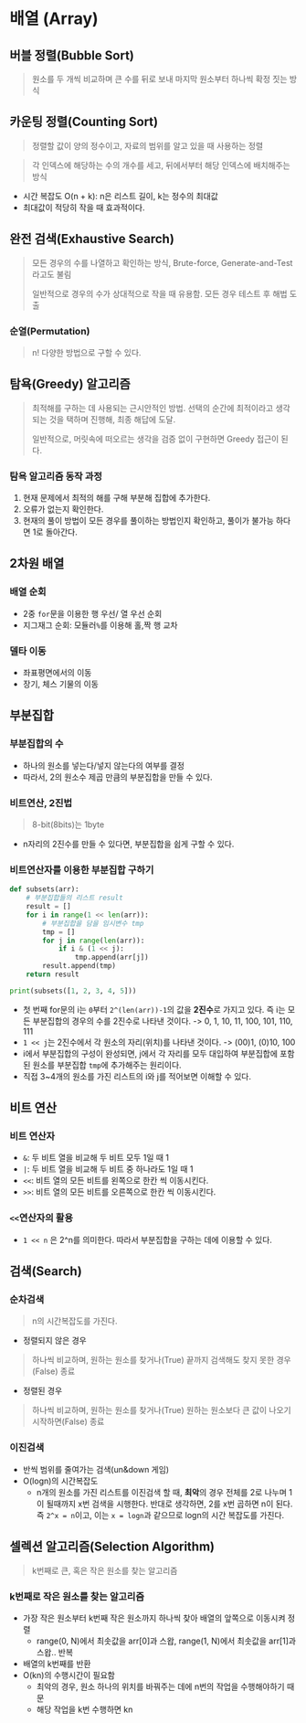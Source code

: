 # 배열 (Array)



## 버블 정렬(Bubble Sort)

> 원소를 두 개씩 비교하며 큰 수를 뒤로 보내 마지막 원소부터 하나씩 확정 짓는 방식





## 카운팅 정렬(Counting Sort)

> 정렬할 값이 양의 정수이고, 자료의 범위를 알고 있을 때 사용하는 정렬

> 각 인덱스에 해당하는 수의 개수를 세고, 뒤에서부터 해당 인덱스에 배치해주는 방식

- 시간 복잡도 O(n + k): n은 리스트 길이, k는 정수의 최대값
- 최대값이 적당히 작을 때 효과적이다.





## 완전 검색(Exhaustive Search)

> 모든 경우의 수를 나열하고 확인하는 방식, Brute-force, Generate-and-Test라고도 불림
>
> 일반적으로 경우의 수가 상대적으로 작을 때 유용함. 모든 경우 테스트 후 해법 도출

### 순열(Permutation)

> n! 다양한 방법으로 구할 수 있다.





## 탐욕(Greedy) 알고리즘

> 최적해를 구하는 데 사용되는 근시안적인 방법. 선택의 순간에 최적이라고 생각 되는 것을 택하며 진행해, 최종 해답에 도달.
>
> 일반적으로, 머릿속에 떠오르는 생각을 검증 없이 구현하면 Greedy 접근이 된다.

### 탐욕 알고리즘 동작 과정

1. 현재 문제에서 최적의 해를 구해 부분해 집합에 추가한다.
2. 오류가 없는지 확인한다.
3. 현재의 풀이 방법이 모든 경우를 풀이하는 방법인지 확인하고, 풀이가 불가능 하다면 1로 돌아간다.



## 2차원 배열

### 배열 순회

- 2중 `for`문을 이용한 행 우선/ 열 우선 순회
- 지그재그 순회: 모듈러`%`를 이용해 홀,짝 행 교차

### 델타 이동

- 좌표평면에서의 이동
- 장기, 체스 기물의 이동



## 부분집합

### 부분집합의 수

- 하나의 원소를 넣는다/넣지 않는다의 여부를 결정
- 따라서, 2의 원소수 제곱 만큼의 부분집합을 만들 수 있다.

### 비트연산, 2진법

> 8-bit(8bits)는 1byte

- n자리의 2진수를 만들 수 있다면, 부분집합을 쉽게 구할 수 있다.

### 비트연산자를 이용한 부분집합 구하기

```python
def subsets(arr):
    # 부분집합들의 리스트 result
    result = []
    for i in range(1 << len(arr)):
        # 부분집합을 담을 임시변수 tmp
        tmp = []
        for j in range(len(arr)):
            if i & (1 << j):
                tmp.append(arr[j])
        result.append(tmp)
    return result

print(subsets([1, 2, 3, 4, 5]))
```

- 첫 번째 for문의 i는 `0`부터 `2^(len(arr))-1`의 값을 **2진수**로 가지고 있다. 즉 i는 모든 부분집합의 경우의 수를 2진수로 나타낸 것이다. -> 0, 1, 10, 11, 100, 101, 110, 111
- `1 << j`는 2진수에서 각 원소의 자리(위치)를 나타낸 것이다. -> (00)1, (0)10, 100
- i에서 부분집합의 구성이 완성되면, j에서 각 자리를 모두 대입하여 부분집합에 포함된 원소를 부분집합 `tmp`에 추가해주는 원리이다.
- 직접 3~4개의 원소를 가진 리스트의 i와 j를 적어보면 이해할 수 있다.



## 비트 연산

### 비트 연산자

- `&`: 두 비트 열을 비교해 두 비트 모두 1일 때 1
- `|`: 두 비트 열을 비교해 두 비트 중 하나라도 1일 때 1
- `<<`: 비트 열의 모든 비트를 왼쪽으로 한칸 씩 이동시킨다.
- `>>`: 비트 열의 모든 비트를 오른쪽으로 한칸 씩 이동시킨다.

### `<<`연산자의 활용

- `1 << n` 은 2^n를 의미한다. 따라서 부분집합을 구하는 데에 이용할 수 있다.



## 검색(Search)

### 순차검색

> n의 시간복잡도를 가진다.

- 정렬되지 않은 경우

> 하나씩 비교하며, 원하는 원소를 찾거나(True) 끝까지 검색해도 찾지 못한 경우(False) 종료

- 정렬된 경우

> 하나씩 비교하며, 원하는 원소를 찾거나(True) 원하는 원소보다 큰 값이 나오기 시작하면(False) 종료

### 이진검색

- 반씩 범위를 줄여가는 검색(un&down 게임)
- O(logn)의 시간복잡도
  - n개의 원소를 가진 리스트를 이진검색 할 때, **최악**의 경우 전체를 2로 나누며 1이 될때까지 x번 검색을 시행한다. 반대로 생각하면, 2를 x번 곱하면 n이 된다. 즉 `2^x = n`이고, 이는 `x = logn`과 같으므로 logn의 시간 복잡도를 가진다.



## 셀렉션 알고리즘(Selection Algorithm)

> k번째로 큰, 혹은 작은 원소를 찾는 알고리즘

### k번째로 작은 원소를 찾는 알고리즘

- 가장 작은 원소부터 k번째 작은 원소까지 하나씩 찾아 배열의 앞쪽으로 이동시켜 정렬
  - range(0, N)에서 최솟값을 arr[0]과 스왑, range(1, N)에서 최솟값을 arr[1]과 스왑.. 반복
- 배열의 k번째를 반환
- O(kn)의 수행시간이 필요함
  - 최악의 경우, 원소 하나의 위치를 바꿔주는 데에 n번의 작업을 수행해야하기 때문
  - 해당 작업을 k번 수행하면 kn



